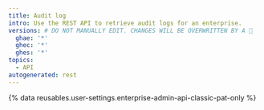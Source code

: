 ```yaml
---
title: Audit log
intro: Use the REST API to retrieve audit logs for an enterprise.
versions: # DO NOT MANUALLY EDIT. CHANGES WILL BE OVERWRITTEN BY A 🤖
  ghae: '*'
  ghec: '*'
  ghes: '*'
topics:
  - API
autogenerated: rest
---
```


{% data reusables.user-settings.enterprise-admin-api-classic-pat-only %}

<!-- Content after this section is automatically generated -->
